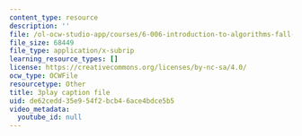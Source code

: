 ```yaml
---
content_type: resource
description: ''
file: /ol-ocw-studio-app/courses/6-006-introduction-to-algorithms-fall-2011/de62cedd35e954f2bcb46ace4bdce5b5_IWzYoXKaRIc.vtt
file_size: 68449
file_type: application/x-subrip
learning_resource_types: []
license: https://creativecommons.org/licenses/by-nc-sa/4.0/
ocw_type: OCWFile
resourcetype: Other
title: 3play caption file
uid: de62cedd-35e9-54f2-bcb4-6ace4bdce5b5
video_metadata:
  youtube_id: null
---
```

